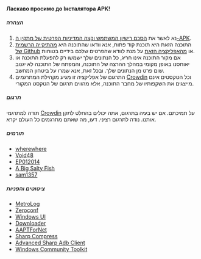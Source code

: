 #### Ласкаво просимо до Інсталятора APK!

##### הצהרה
1. נא לאשר את [הסכם רישיון המשתמש וקצה המדיניות הפרטית של מתקין ה-APK](https://github.com/Paving-Base/APK-Installer/blob/main/Privacy.md).
2. התוכנה הזאת היא תוכנת קוד פתוח, אנא וודאו שהתוכנה היא [מהתיקייה הרשמית של Github](https://github.com/Paving-Base/APK-Installer) או [מהאפליקציה הזאת](https://www.microsoft.com/store/apps/9P2JFQ43FPPG) על מנת לוודא שהפרטים שלכם בידיים בטוחות.
3. אם מקור התוכנה אינו חריג, כל הנתונים שלך ישמשו רק להפעלת התוכנה או יאוחסנו באופן מקומי במהלך ההרצה של התוכנה, והמפתח של התוכנה לא יגנוב שום פרט מן הנתונים שלך. ובכל זאת, אנא שמרו על ביטחון המחשב.
4. התרגום של אפליקציה זו מגיע מקהילת המתרגמים [Crowdin](https://crowdin.com/project/APKInstaller "Crowdin") וכל הטקסטים אינם מייצגים את השקפותיו של מחבר התוכנה, אלא מהווים תרגום של הטקסט המקורי.

##### תרגום
תודה למתרגמי [Crowdin](https://crowdin.com/project/APKInstaller "Crowdin") על תמיכתם. אם יש בעיה בתרגום, אתה יכולים בהחלט לתקן אותנו. נודה לתרגום רציני. דעו, מה שאתם מתרגמים כל העולם יקרא.

##### תורמים
- [wherewhere](https://github.com/wherewhere)
- [Void48](https://github.com/Void48)
- [EP012014](https://github.com/EP012014)
- [A Big Salty Fish](https://github.com/bigsaltyfishes)
- [sam1357](https://github.com/sam1357)

##### ציטוטים והפניות
- [MetroLog](https://github.com/roubachof/MetroLog "MetroLog")
- [Zeroconf](https://github.com/novotnyllc/Zeroconf "Zeroconf")
- [Windows UI](https://github.com/microsoft/microsoft-ui-xaml "Windows UI")
- [Downloader](https://github.com/bezzad/Downloader "Downloader")
- [AAPTForNet](https://github.com/canheo136/QuickLook.Plugin.ApkViewer "AAPTForNet")
- [Sharp Compress](https://github.com/adamhathcock/sharpcompress "Sharp Compress")
- [Advanced Sharp Adb Client](https://github.com/yungd1plomat/AdvancedSharpAdbClient "Advanced Sharp Adb Client")
- [Windows Community Toolkit](https://github.com/CommunityToolkit/WindowsCommunityToolkit "Windows Community Toolkit")
